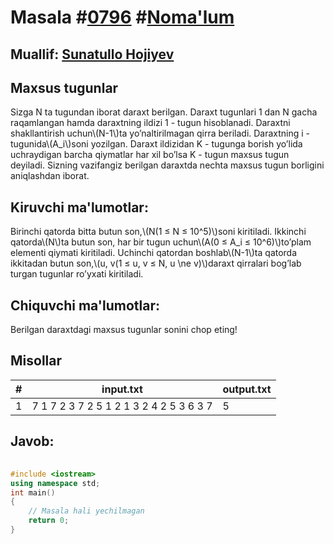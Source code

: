 
<h1>Masala #<a href="https://robocontest.uz/tasks/0796">0796</a> #<a href="https://robocontest.uz/tasks?category=1">Noma'lum</a></h1>
<h2> Muallif: <a href="https://robocontest.uz/profile/sunnat">Sunatullo Hojiyev</a></h2>
<h2>Maxsus tugunlar</h2>
<p>Sizga N ta tugundan iborat daraxt berilgan. Daraxt tugunlari 1 dan N gacha raqamlangan hamda daraxtning ildizi 1 - tugun hisoblanadi. Daraxtni shakllantirish uchun\(N-1\)ta yo’naltirilmagan qirra beriladi. Daraxtning i - tugunida\(A_i\)soni yozilgan.
Daraxt ildizidan K - tugunga borish yo’lida uchraydigan barcha qiymatlar har xil bo’lsa K - tugun maxsus tugun deyiladi.
Sizning vazifangiz berilgan daraxtda nechta maxsus tugun borligini aniqlashdan iborat.</p>
<h2>Kiruvchi ma'lumotlar:</h2>
<p>Birinchi qatorda bitta butun son,\(N(1 ≤ N ≤ 10^5)\)soni kiritiladi. Ikkinchi qatorda\(N\)ta butun son, har bir tugun uchun\(A(0 ≤ A_i ≤ 10^6)\)to’plam elementi qiymati kiritiladi. Uchinchi qatordan boshlab\(N-1\)ta qatorda ikkitadan butun son,\(u, v(1 ≤ u, v ≤ N, u \ne v)\)daraxt qirralari bog’lab turgan tugunlar ro’yxati kiritiladi.</p>
<h2>Chiquvchi ma'lumotlar:</h2>
<p>Berilgan daraxtdagi maxsus tugunlar sonini chop eting!</p>
<h2>Misollar</h2>
<table>
    <thead>
        <tr>
            <th>#</th>
            <th>input.txt</th>
            <th>output.txt</th>
        </tr>
    </thead>
    <tbody>
            <tr>
                <td>1</td>
                <td>7
1 7 2 3 7 2 5
1 2
1 3
2 4
2 5
3 6
3 7</td>
                <td>5</td>
            </tr>
    </tbody>
    </table>
    
<h2>Javob:</h2>

######
```cpp
#include <iostream>
using namespace std;
int main()
{
    // Masala hali yechilmagan
    return 0;
}
```
